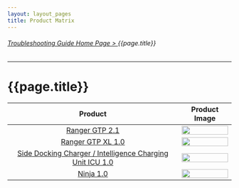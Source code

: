 ```yaml
---
layout: layout_pages
title: Product Matrix
---
```


###### [Troubleshooting Guide Home Page > ](https://mridula-techwriter.github.io/GO-Manufacturing-Team-Doc/){{page.title}} 
---

# {{page.title}}


| Product | Product Image |
| :---: | :---: |
| [Ranger GTP 2.1 ](Ranger-GTP-2.1-Troubleshooter.md) | <img width="100%" src="https://github.com/mridula-techwriter/GO-Manufacturing-Team-Doc/blob/4da59f80bc7836736c4344a0605e30fd7a4c627b/Assets/Images/Ranger_GTP2.1.png?raw=true">|
| [Ranger GTP XL 1.0 ](https://docs.google.com/presentation/d/1NXKgBXp-lJfpO73ZkMjlaSXEiArQXLvo/preview?slide=id.p1) | <img width="100%" src="https://github.com/mridula-techwriter/GO-Manufacturing-Team-Doc/blob/4da59f80bc7836736c4344a0605e30fd7a4c627b/Assets/Images/Ranger_GTPXL1.0.png?raw=true)"> |
| [Side Docking Charger / Intelligence Charging Unit ICU 1.0](https://docs.google.com/presentation/d/1VnSmkwg1KLDXg71bqyLuQ42Uh_CIqTPq/preview?slide=id.p1) | <img width="100%" src="https://github.com/mridula-techwriter/GO-Manufacturing-Team-Doc/blob/4da59f80bc7836736c4344a0605e30fd7a4c627b/Assets/Images/ICU1.0.png?raw=true">|
| [Ninja 1.0](https://docs.google.com/presentation/d/1marf6v5xPX3soOxkk4Vnwd7vhzX-hnOyHB13Ckdw-sQ/preview?slide=id.ge6b79a31a4_0_147) | <img width="100%" src="https://github.com/mridula-techwriter/GO-Manufacturing-Team-Doc/blob/4da59f80bc7836736c4344a0605e30fd7a4c627b/Assets/Images/Ninja1.0.png?raw=true"> |
